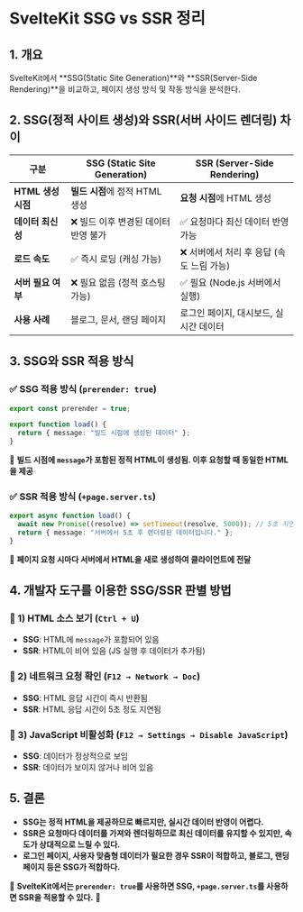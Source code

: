 # SvelteKit SSG vs SSR 정리

## 1. 개요

SvelteKit에서 **SSG(Static Site Generation)**와 **SSR(Server-Side Rendering)**을 비교하고, 페이지 생성 방식 및 작동 방식을 분석한다.

## 2. SSG(정적 사이트 생성)와 SSR(서버 사이드 렌더링) 차이

| 구분               | **SSG (Static Site Generation)**     | **SSR (Server-Side Rendering)**           |
| ------------------ | ------------------------------------ | ----------------------------------------- |
| **HTML 생성 시점** | **빌드 시점**에 정적 HTML 생성       | **요청 시점**에 HTML 생성                 |
| **데이터 최신성**  | ❌ 빌드 이후 변경된 데이터 반영 불가 | ✅ 요청마다 최신 데이터 반영 가능         |
| **로드 속도**      | ✅ 즉시 로딩 (캐싱 가능)             | ❌ 서버에서 처리 후 응답 (속도 느림 가능) |
| **서버 필요 여부** | ❌ 필요 없음 (정적 호스팅 가능)      | ✅ 필요 (Node.js 서버에서 실행)           |
| **사용 사례**      | 블로그, 문서, 랜딩 페이지            | 로그인 페이지, 대시보드, 실시간 데이터    |

## 3. SSG와 SSR 적용 방식

### ✅ **SSG 적용 방식 (`prerender: true`)**

```ts
export const prerender = true;

export function load() {
  return { message: "빌드 시점에 생성된 데이터" };
}
```

📌 **빌드 시점에 `message`가 포함된 정적 HTML이 생성됨. 이후 요청할 때 동일한 HTML을 제공**

### ✅ **SSR 적용 방식 (`+page.server.ts`)**

```ts
export async function load() {
  await new Promise((resolve) => setTimeout(resolve, 5000)); // 5초 지연
  return { message: "서버에서 5초 후 렌더링된 데이터입니다." };
}
```

📌 **페이지 요청 시마다 서버에서 HTML을 새로 생성하여 클라이언트에 전달**

## 4. 개발자 도구를 이용한 SSG/SSR 판별 방법

### 🔹 1) HTML 소스 보기 (`Ctrl + U`)

- **SSG**: HTML에 `message`가 포함되어 있음
- **SSR**: HTML이 비어 있음 (JS 실행 후 데이터가 추가됨)

### 🔹 2) 네트워크 요청 확인 (`F12 → Network → Doc`)

- **SSG**: HTML 응답 시간이 즉시 반환됨
- **SSR**: HTML 응답 시간이 5초 정도 지연됨

### 🔹 3) JavaScript 비활성화 (`F12 → Settings → Disable JavaScript`)

- **SSG**: 데이터가 정상적으로 보임
- **SSR**: 데이터가 보이지 않거나 비어 있음

## 5. 결론

- **SSG는 정적 HTML을 제공하므로 빠르지만, 실시간 데이터 반영이 어렵다.**
- **SSR은 요청마다 데이터를 가져와 렌더링하므로 최신 데이터를 유지할 수 있지만, 속도가 상대적으로 느릴 수 있다.**
- **로그인 페이지, 사용자 맞춤형 데이터가 필요한 경우 SSR이 적합하고, 블로그, 랜딩 페이지 등은 SSG가 적합하다.**

📌 **SvelteKit에서는 `prerender: true`를 사용하면 SSG, `+page.server.ts`를 사용하면 SSR을 적용할 수 있다.** 🚀
